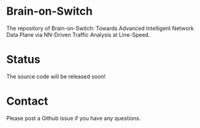 # Brain-on-Switch
The repository of Brain-on-Switch: Towards Advanced Intelligent Network Data Plane via NN-Driven Traffic Analysis at Line-Speed.

# Status
The source code will be released soon!

# Contact
Please post a Github issue if you have any questions.
